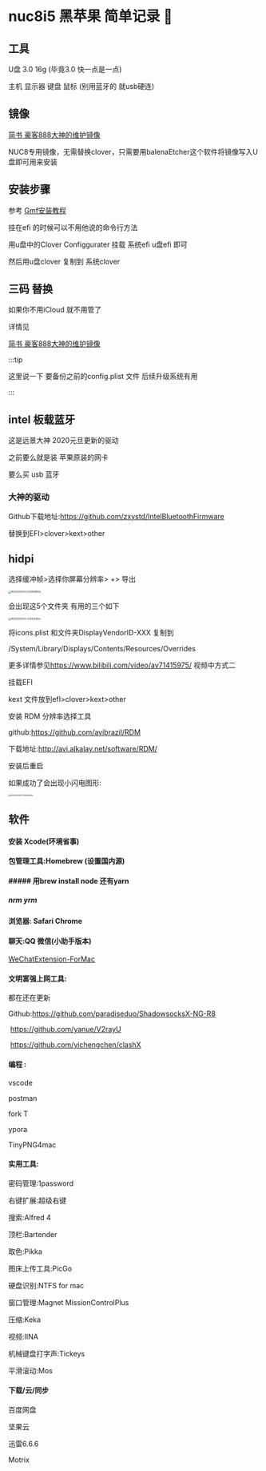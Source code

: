 # nuc8i5 黑苹果 简单记录 :apple:

## 工具

U盘 3.0 16g  (毕竟3.0 快一点是一点)

主机 显示器 键盘 鼠标 (别用蓝牙的 就usb硬连)

## 镜像 

[简书 豪客888大神的维护镜像](https://www.jianshu.com/p/2b8516276147)

NUC8专用镜像，无需替换clover，只需要用balenaEtcher这个软件将镜像写入U盘即可用来安装

## 安装步骤

参考 [Gmf安装教程](https://www.jianshu.com/p/ebd6054d4799)



挂在efi 的时候可以不用他说的命令行方法

用u盘中的Clover Configgurater  挂载 系统efi  u盘efi 即可

然后用u盘clover 复制到 系统clover



## 三码 替换

如果你不用iCloud 就不用管了

详情见

[简书 豪客888大神的维护镜像](https://www.jianshu.com/p/2b8516276147)



:::tip

这里说一下 要备份之前的config.plist 文件 后续升级系统有用

:::

## intel 板载蓝牙

这是远景大神 2020元旦更新的驱动 

之前要么就是装 苹果原装的网卡

要么买 usb 蓝牙 

### 大神的驱动

Github下载地址:<https://github.com/zxystd/IntelBluetoothFirmware>



替换到EFI>clover>kext>other 





## hidpi

选择缓冲帧>选择你屏幕分辨率> +> 导出

<img src="http://picgo.genji.xyz/img/WX20200303-025525@2x.png" alt="WX20200303-024846@2x" style="zoom:33%;" />



会出现这5个文件夹  有用的三个如下

<img src="http://picgo.genji.xyz/img/WX20200303-030626@2x.png" alt="WX20200303-025525@2x" style="zoom: 33%;" />

将icons.plist 和文件夹DisplayVendorID-XXX 复制到

/System/Library/Displays/Contents/Resources/Overrides

更多详情参见<https://www.bilibili.com/video/av71415975/> 视频中方式二

挂载EFI

kext 文件放到efI>clover>kext>other       



安装 RDM 分辨率选择工具

github:<https://github.com/avibrazil/RDM>

下载地址:<http://avi.alkalay.net/software/RDM/>

安装后重启

如果成功了会出现小闪电图形:

<img src="http://picgo.genji.xyz/img/WX20200303-024846@2x.png" alt="WX20200303-030626@2x" style="zoom: 25%;" />

## 软件

#### 安装 Xcode(环境省事)

#### 包管理工具:Homebrew (设置国内源)

#### ##### 用brew install node     还有yarn

#####  nrm yrm

#### 浏览器: Safari Chrome

#### 聊天:QQ 微信(小助手版本)

[WeChatExtension-ForMac](https://github.com/MustangYM/WeChatExtension-ForMac)

#### 文明富强上网工具:  

都在还在更新

Github:<https://github.com/paradiseduo/ShadowsocksX-NG-R8> 

​			<https://github.com/yanue/V2rayU> 

​			<https://github.com/yichengchen/clashX>

#### 编程 :

vscode 

postman 

fork T

ypora

TinyPNG4mac

#### 实用工具:

密码管理:1password 

右键扩展:超级右键 

搜索:Alfred 4 

顶栏:Bartender 

取色:Pikka 

图床上传工具:PicGo 

硬盘识别:NTFS for mac 

窗口管理:Magnet MissionControlPlus

压缩:Keka 

视频:IINA  

机械键盘打字声:Tickeys  

平滑滚动:Mos

 #### 下载/云/同步

百度网盘 

坚果云 

迅雷6.6.6 

Motrix 

